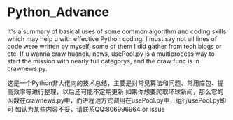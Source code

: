 # Python_Advance
It's a summary of  basical uses of  some common algorithm and coding skills which may help u with effective Python coding.
I must say not all lines of code were written by myself, some of them I did gather from tech blogs or etc. 
If u wanna craw huanqiu news, usePool.py is a muitiprocess way to start the mission with nearly full categorys, and the craw func is in crawnews.py.


这是一个Python非大佬向的技术总结，主要是对常见算法和问题、常用库包、提高效率等进行整理，以后还可能不定期更新
如果你想要爬取环球新闻，那么它的函数在crawnews.py中，而进程池方式调用在usePool.py中，运行usePool.py即可
如认为某些内容不妥，请联系QQ:806996964 or issue
